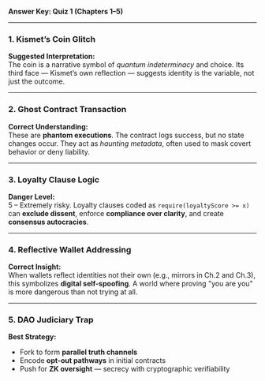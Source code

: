 **Answer Key: Quiz 1 (Chapters 1–5)**

---

### **1. Kismet’s Coin Glitch**  
**Suggested Interpretation:**  
The coin is a narrative symbol of *quantum indeterminacy* and choice. Its third face — Kismet’s own reflection — suggests identity is the variable, not just the outcome.

---

### **2. Ghost Contract Transaction**  
**Correct Understanding:**  
These are **phantom executions**. The contract logs success, but no state changes occur. They act as *haunting metadata*, often used to mask covert behavior or deny liability.

---

### **3. Loyalty Clause Logic**  
**Danger Level:**  
5 – Extremely risky. Loyalty clauses coded as `require(loyaltyScore >= x)` can **exclude dissent**, enforce **compliance over clarity**, and create **consensus autocracies**.

---

### **4. Reflective Wallet Addressing**  
**Correct Insight:**  
When wallets reflect identities not their own (e.g., mirrors in Ch.2 and Ch.3), this symbolizes **digital self-spoofing**. A world where proving "you are you" is more dangerous than not trying at all.

---

### **5. DAO Judiciary Trap**  
**Best Strategy:**  
- Fork to form **parallel truth channels**  
- Encode **opt-out pathways** in initial contracts  
- Push for **ZK oversight** — secrecy with cryptographic verifiability
